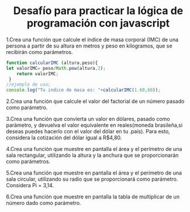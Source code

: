 <h1 align ="center">Desafío para practicar la lógica de programación con javascript</h1>

1.Crea una función que calcule el índice de masa corporal (IMC) de una persona a partir de su altura en metros y peso en kilogramos, 
que se recibirán como parámetros.

``` js
function calcularIMC (altura,peso){
let valorIMC= peso/Math.pow(altura,2);
    return valorIMC;
 }
//ejemplo de uso;
console.log("Tu indice de masa es: "+calcularIMC(1.60,60));
 ```
2.Crea una función que calcule el valor del factorial de un número pasado como parámetro.

3.Crea una función que convierta un valor en dólares, pasado como parámetro, y devuelva el valor equivalente en reales(moneda brasileña,si deseas puedes hacerlo con el valor del dólar en tu .país). Para esto, considera la cotización del dólar igual a R$4,80.

4.Crea una función que muestre en pantalla el área y el perímetro de una sala rectangular, utilizando la altura y la anchura que se proporcionarán como parámetros.

5.Crea una función que muestre en pantalla el área y el perímetro de una sala circular, utilizando su radio que se proporcionará como parámetro. Considera Pi = 3,14.

6.Crea una función que muestre en pantalla la tabla de multiplicar de un número dado como parámetro.
